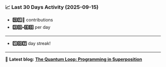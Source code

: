 <!--START_STATS-->
### 📈 Last 30 Days Activity (2025-09-15)  
- **9️⃣1️⃣🎱** contributions  
- **3️⃣0️⃣•6️⃣0️⃣** per day
---
- **1️⃣0️⃣7️⃣** day streak!
---
📝 **Latest blog:** [**The Quantum Loop: Programming in Superposition**](https://andriak.com/blog/quantum-loop)
<!--END_STATS-->

